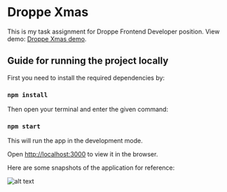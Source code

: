 # Droppe Xmas

This is my task assignment for Droppe Frontend Developer position. View demo: [Droppe Xmas demo](https://droppe-xmas.web.app/).

## Guide for running the project locally

First you need to install the required dependencies by:

### `npm install`

Then open your terminal and enter the given command:

### `npm start`

This will run the app in the development mode. 

Open [http://localhost:3000](http://localhost:3000) to view it in the browser.

Here are some snapshots of the application for reference:

![alt text](https://github.com/Yash621/droppe-xmas/blob/master/Screenshot_2021-12-27_02-36-54.png "title-1")                
